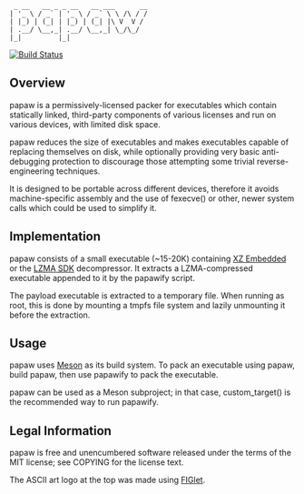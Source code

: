 ```
 _ __   __ _ _ __   __ ___      __
| '_ \ / _` | '_ \ / _` \ \ /\ / /
| |_) | (_| | |_) | (_| |\ V  V /
| .__/ \__,_| .__/ \__,_| \_/\_/
|_|         |_|
```

[![Build Status](https://dev.azure.com/dima0260/papaw/_apis/build/status/dimkr.papaw?branchName=master)](https://dev.azure.com/dima0260/papaw/_build)

## Overview

papaw is a permissively-licensed packer for executables which contain statically linked, third-party components of various licenses and run on various devices, with limited disk space.

papaw reduces the size of executables and makes executables capable of replacing themselves on disk, while optionally providing very basic anti-debugging protection to discourage those attempting some trivial reverse-engineering techniques.

It is designed to be portable across different devices, therefore it avoids machine-specific assembly and the use of fexecve() or other, newer system calls which could be used to simplify it.

## Implementation

papaw consists of a small executable (~15-20K) containing [XZ Embedded](https://tukaani.org/xz/embedded.html) or the [LZMA SDK](https://www.7-zip.org/sdk.html) decompressor. It extracts a LZMA-compressed executable appended to it by the papawify script.

The payload executable is extracted to a temporary file. When running as root, this is done by mounting a tmpfs file system and lazily unmounting it before the extraction.

## Usage

papaw uses [Meson](http://mesonbuild.com/) as its build system. To pack an executable using papaw, build papaw, then use papawify to pack the executable.

papaw can be used as a Meson subproject; in that case, custom_target() is the recommended way to run papawify.

## Legal Information

papaw is free and unencumbered software released under the terms of the MIT license; see COPYING for the license text.

The ASCII art logo at the top was made using [FIGlet](http://www.figlet.org/).
